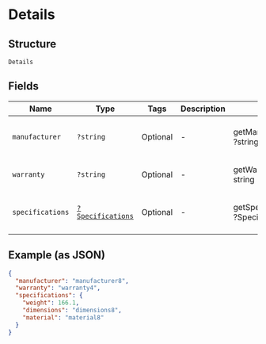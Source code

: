 
# Details

## Structure

`Details`

## Fields

| Name | Type | Tags | Description | Getter | Setter |
|  --- | --- | --- | --- | --- | --- |
| `manufacturer` | `?string` | Optional | - | getManufacturer(): ?string | setManufacturer(?string manufacturer): void |
| `warranty` | `?string` | Optional | - | getWarranty(): ?string | setWarranty(?string warranty): void |
| `specifications` | [`?Specifications`](../../doc/models/specifications.md) | Optional | - | getSpecifications(): ?Specifications | setSpecifications(?Specifications specifications): void |

## Example (as JSON)

```json
{
  "manufacturer": "manufacturer8",
  "warranty": "warranty4",
  "specifications": {
    "weight": 166.1,
    "dimensions": "dimensions8",
    "material": "material8"
  }
}
```

